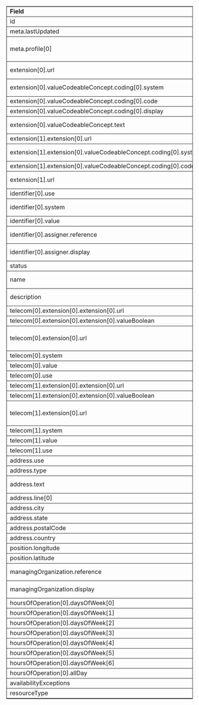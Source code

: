 <table border="1"><tr><td><b>Field</b></td><td><b>Value</b></td></tr>
<tr><td>id</td><td>
"NatlDir-location-1233319368"
</td></tr>
<tr><td>meta.lastUpdated</td><td>
"2020-08-17T10:03:10Z"
</td></tr>
<tr><td>meta.profile[0]</td><td>"http://hl7.org/fhir/us/davinci-pdex-NatlDir/StructureDefinition/NatlDir-Location"</td></tr>
<tr><td>extension[0].url</td><td>
"http://hl7.org/fhir/us/davinci-pdex-NatlDir/StructureDefinition/accessibility"
</td></tr>
<tr><td>extension[0].valueCodeableConcept.coding[0].system</td><td>
"http://hl7.org/fhir/us/davinci-pdex-NatlDir/CodeSystem/AccessibilityCS"
</td></tr>
<tr><td>extension[0].valueCodeableConcept.coding[0].code</td><td>
#handiaccess
</td></tr>
<tr><td>extension[0].valueCodeableConcept.coding[0].display</td><td>
"handicap accessible"
</td></tr>
<tr><td>extension[0].valueCodeableConcept.text</td><td>
"Offers a variety of services and programs for persons with disabilities"
</td></tr>
<tr><td>extension[1].extension[0].url</td><td>
"acceptingPatients"
</td></tr>
<tr><td>extension[1].extension[0].valueCodeableConcept.coding[0].system</td><td>
"http://hl7.org/fhir/us/davinci-pdex-NatlDir/CodeSystem/AcceptingPatientsCS"
</td></tr>
<tr><td>extension[1].extension[0].valueCodeableConcept.coding[0].code</td><td>
#existing
</td></tr>
<tr><td>extension[1].url</td><td>
"http://hl7.org/fhir/us/davinci-pdex-NatlDir/StructureDefinition/newpatients"
</td></tr>
<tr><td>identifier[0].use</td><td>
"secondary"
</td></tr>
<tr><td>identifier[0].system</td><td>
"https://rhode-island-substance-abuse-treatment-inc.com"
</td></tr>
<tr><td>identifier[0].value</td><td>
main campus
</td></tr>
<tr><td>identifier[0].assigner.reference</td><td>
"Organization/NatlDir-organization-1233319368"
</td></tr>
<tr><td>identifier[0].assigner.display</td><td>
"RHODE ISLAND SUBSTANCE ABUSE TREATMENT, INC."
</td></tr>
<tr><td>status</td><td>
"active"
</td></tr>
<tr><td>name</td><td>
"RHODE ISLAND SUBSTANCE ABUSE TREATMENT, INC."
</td></tr>
<tr><td>description</td><td>
"Main campus of RHODE ISLAND SUBSTANCE ABUSE TREATMENT, INC."
</td></tr>
<tr><td>telecom[0].extension[0].extension[0].url</td><td>
"allDay"
</td></tr>
<tr><td>telecom[0].extension[0].extension[0].valueBoolean</td><td>
"true"
</td></tr>
<tr><td>telecom[0].extension[0].url</td><td>
"http://hl7.org/fhir/us/davinci-pdex-NatlDir/StructureDefinition/contactpoint-availabletime"
</td></tr>
<tr><td>telecom[0].system</td><td>
"phone"
</td></tr>
<tr><td>telecom[0].value</td><td>
468.489.5165 x60446
</td></tr>
<tr><td>telecom[0].use</td><td>
"work"
</td></tr>
<tr><td>telecom[1].extension[0].extension[0].url</td><td>
"allDay"
</td></tr>
<tr><td>telecom[1].extension[0].extension[0].valueBoolean</td><td>
"true"
</td></tr>
<tr><td>telecom[1].extension[0].url</td><td>
"http://hl7.org/fhir/us/davinci-pdex-NatlDir/StructureDefinition/contactpoint-availabletime"
</td></tr>
<tr><td>telecom[1].system</td><td>
"fax"
</td></tr>
<tr><td>telecom[1].value</td><td>
(811) 138-4022
</td></tr>
<tr><td>telecom[1].use</td><td>
"work"
</td></tr>
<tr><td>address.use</td><td>
"work"
</td></tr>
<tr><td>address.type</td><td>
"both"
</td></tr>
<tr><td>address.text</td><td>
"66 PAVILION AVE, PROVIDENCE, RI 029051522"
</td></tr>
<tr><td>address.line[0]</td><td>"66 PAVILION AVE"</td></tr>
<tr><td>address.city</td><td>
"PROVIDENCE"
</td></tr>
<tr><td>address.state</td><td>
"RI"
</td></tr>
<tr><td>address.postalCode</td><td>
"029051522"
</td></tr>
<tr><td>address.country</td><td>
"USA"
</td></tr>
<tr><td>position.longitude</td><td>
"-71.40409"
</td></tr>
<tr><td>position.latitude</td><td>
"41.79822"
</td></tr>
<tr><td>managingOrganization.reference</td><td>
"Organization/NatlDir-organization-1233319368"
</td></tr>
<tr><td>managingOrganization.display</td><td>
"RHODE ISLAND SUBSTANCE ABUSE TREATMENT, INC."
</td></tr>
<tr><td>hoursOfOperation[0].daysOfWeek[0]</td><td>"mon"</td></tr>
<tr><td>hoursOfOperation[0].daysOfWeek[1]</td><td>"tue"</td></tr>
<tr><td>hoursOfOperation[0].daysOfWeek[2]</td><td>"wed"</td></tr>
<tr><td>hoursOfOperation[0].daysOfWeek[3]</td><td>"thu"</td></tr>
<tr><td>hoursOfOperation[0].daysOfWeek[4]</td><td>"fri"</td></tr>
<tr><td>hoursOfOperation[0].daysOfWeek[5]</td><td>"sat"</td></tr>
<tr><td>hoursOfOperation[0].daysOfWeek[6]</td><td>"sun"</td></tr>
<tr><td>hoursOfOperation[0].allDay</td><td>
"true"
</td></tr>
<tr><td>availabilityExceptions</td><td>
"visiting hours from 6:00 am - 10:00 pm"
</td></tr>
<tr><td>resourceType</td><td>
"Location"
</td></tr>
</table>

